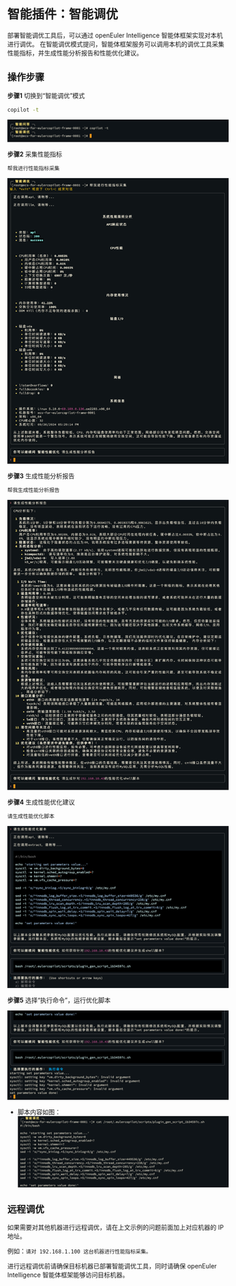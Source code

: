 # 智能插件：智能调优

部署智能调优工具后，可以通过 openEuler Intelligence 智能体框架实现对本机进行调优。
在智能调优模式提问，智能体框架服务可以调用本机的调优工具采集性能指标，并生成性能分析报告和性能优化建议。

## 操作步骤

**步骤1** 切换到“智能调优”模式

```bash
copilot -t
```

![切换到智能调优模式](./pictures/shell-plugin-tuning-switch-mode.png)

**步骤2** 采集性能指标

```bash
帮我进行性能指标采集
```

![性能指标采集](./pictures/shell-plugin-tuning-metrics-collect.png)

**步骤3** 生成性能分析报告

```bash
帮我生成性能分析报告
```

![性能分析报告](./pictures/shell-plugin-tuning-report.png)

**步骤4** 生成性能优化建议

```bash
请生成性能优化脚本
```

![性能优化脚本](./pictures/shell-plugin-tuning-script-gen.png)

**步骤5** 选择“执行命令”，运行优化脚本

![执行优化脚本](./pictures/shell-plugin-tuning-script-exec.png)

- 脚本内容如图：
  ![优化脚本内容](./pictures/shell-plugin-tuning-script-view.png)

## 远程调优

如果需要对其他机器进行远程调优，请在上文示例的问题前面加上对应机器的 IP 地址。

例如：`请对 192.168.1.100 这台机器进行性能指标采集。`

进行远程调优前请确保目标机器已部署智能调优工具，同时请确保 openEuler Intelligence 智能体框架能够访问目标机器。
